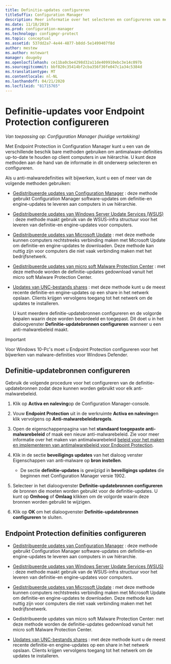 ```yaml
---
title: Definitie-updates configureren
titleSuffix: Configuration Manager
description: Meer informatie over het selecteren en configureren van methoden met Endpoint Protection in Configuration Manager om antimalware-definities up-to-date te houden op client computers.
ms.date: 11/18/2019
ms.prod: configuration-manager
ms.technology: configmgr-protect
ms.topic: conceptual
ms.assetid: 537dd2a7-4e44-4877-b8dd-5e1499407f8d
author: mestew
ms.author: mstewart
manager: dougeby
ms.openlocfilehash: ce11ba0cbe4298d32a11de409910ebc3e14c097b
ms.sourcegitcommit: bbf820c35414bf2cba356f30fe047c1a34c5384d
ms.translationtype: MT
ms.contentlocale: nl-NL
ms.lasthandoff: 04/21/2020
ms.locfileid: "81715765"
---
```

# <a name="configure-definition-updates-for-endpoint-protection"></a>Definitie-updates voor Endpoint Protection configureren  

*Van toepassing op: Configuration Manager (huidige vertakking)*

 Met Endpoint Protection in Configuration Manager kunt u een van de verschillende beschik bare methoden gebruiken om antimalware-definities up-to-date te houden op client computers in uw hiërarchie. U kunt deze methoden aan de hand van de informatie in dit onderwerp selecteren en configureren.

 Als u anti-malwaredefinities wilt bijwerken, kunt u een of meer van de volgende methoden gebruiken:

- [Gedistribueerde updates van Configuration Manager](endpoint-definitions-configmgr.md) : deze methode gebruikt Configuration Manager software-updates om definitie-en engine-updates te leveren aan computers in uw hiërarchie.

- [Gedistribueerde updates van Windows Server Update Services (WSUS)](endpoint-definitions-wsus.md) : deze methode maakt gebruik van de WSUS-infra structuur voor het leveren van definitie-en engine-updates voor computers.

- [Gedistribueerde updates van Microsoft Update](endpoint-definitions-microsoft-updates.md) : met deze methode kunnen computers rechtstreeks verbinding maken met Microsoft Update om definitie-en engine-updates te downloaden. Deze methode kan nuttig zijn voor computers die niet vaak verbinding maken met het bedrijfsnetwerk.

- [Gedistribueerde updates van micro soft Malware Protection Center](endpoint-definitions-protection-center.md) : met deze methode worden de definitie-updates gedownload vanuit het micro soft Malware Protection Center.

- [Updates van UNC-bestands shares](endpoint-definitions-network.md) : met deze methode kunt u de meest recente definitie-en engine-updates op een share in het netwerk opslaan. Clients krijgen vervolgens toegang tot het netwerk om de updates te installeren.

  U kunt meerdere definitie-updatebronnen configureren en de volgorde bepalen waarin deze worden beoordeeld en toegepast. Dit doet u in het dialoogvenster **Definitie-updatebronnen configureren** wanneer u een anti-malwarebeleid maakt.

> [!IMPORTANT]
>  Voor Windows 10-Pc's moet u Endpoint Protection configureren voor het bijwerken van malware-definities voor Windows Defender.

## <a name="how-to-configure-definition-update-sources"></a>Definitie-updatebronnen configureren
 Gebruik de volgende procedure voor het configureren van de definitie-updatebronnen zodat deze kunnen worden gebruikt voor elk anti-malwarebeleid.

1.  Klik op **Activa en naleving**op de Configuration Manager-console.

2.  Vouw **Endpoint Protection** uit in de werkruimte **Activa en naleving**en klik vervolgens op **Anti-malwarebeleidsregels**.

3.  Open de eigenschappenpagina van het **standaard toegepaste anti-malwarebeleid** of maak een nieuw anti-malwarebeleid. Zie voor meer informatie over het maken van antimalwarebeleid [beleid voor het maken en implementeren van antimalwarebeleid voor Endpoint Protection](endpoint-antimalware-policies.md).

4.  Klik in de sectie **beveiligings updates** van het dialoog venster Eigenschappen van anti-malware op **bron instellen**.
    - De sectie **definitie-updates** is gewijzigd in **beveiligings updates** die beginnen met Configuration Manager versie 1902.

5.  Selecteer in het dialoogvenster **Definitie-updatebronnen configureren** de bronnen die moeten worden gebruikt voor de definitie-updates. U kunt op **Omhoog** of **Omlaag** klikken om de volgorde waarin deze bronnen worden gebruikt te wijzigen.

6.  Klik op **OK** om het dialoogvenster **Definitie-updatebronnen configureren** te sluiten.

## <a name="configure-endpoint-protection-definitions"></a>Endpoint Protection definities configureren

-   [Gedistribueerde updates van Configuration Manager](endpoint-definitions-configmgr.md) : deze methode gebruikt Configuration Manager software-updates om definitie-en engine-updates te leveren aan computers in uw hiërarchie.

-   [Gedistribueerde updates van Windows Server Update Services (WSUS)](endpoint-definitions-wsus.md) : deze methode maakt gebruik van de WSUS-infra structuur voor het leveren van definitie-en engine-updates voor computers.

-   [Gedistribueerde updates van Microsoft Update](endpoint-definitions-microsoft-updates.md) : met deze methode kunnen computers rechtstreeks verbinding maken met Microsoft Update om definitie-en engine-updates te downloaden. Deze methode kan nuttig zijn voor computers die niet vaak verbinding maken met het bedrijfsnetwerk.

-   Gedistribueerde updates van micro soft Malware Protection Center: met deze methode worden de definitie-updates gedownload vanuit het micro soft Malware Protection Center.

-   [Updates van UNC-bestands shares](endpoint-definitions-network.md) : met deze methode kunt u de meest recente definitie-en engine-updates op een share in het netwerk opslaan. Clients krijgen vervolgens toegang tot het netwerk om de updates te installeren.
